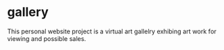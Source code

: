 # gallery
This personal website project is a virtual art gallelry exhibing art work for viewing and possible sales.
